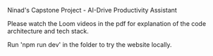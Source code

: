 Ninad's Capstone Project - AI-Drive Productivity Assistant

Please watch the Loom videos in the pdf for explanation of the code architecture and tech stack.

Run 'npm run dev' in the folder to try the website locally.
